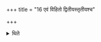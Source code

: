 +++
title = "16 एवं विहितो द्वितीयस्तृतीयश्च"

+++

<details><summary>थिते</summary>

एवं विहितो द्वितीयस्तृतीयश्च १६
</details>
